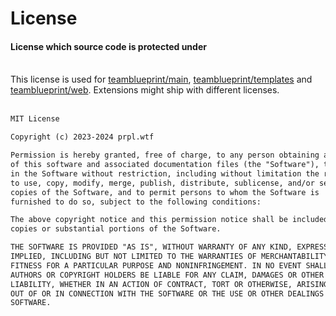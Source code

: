 # License
<h4 class="fw-light">License which source code is protected under</h4><br/>
<div class="alert alert-warning" role="alert">
  <i class="bi bi-exclamation-triangle-fill mb-1" style="font-size:23px; float: left;"></i>
  <div class="ps-3 ms-3">This license is used for <a href="https://github.com/teamblueprint/main" class="alert-link">teamblueprint/main</a>, <a href="https://github.com/teamblueprint/templates" class="alert-link">teamblueprint/templates</a> and <a href="https://github.com/teamblueprint/web" class="alert-link">teamblueprint/web</a>. Extensions might ship with different licenses.</div>
</div><br/>

```txt
MIT License

Copyright (c) 2023-2024 prpl.wtf

Permission is hereby granted, free of charge, to any person obtaining a copy
of this software and associated documentation files (the "Software"), to deal
in the Software without restriction, including without limitation the rights
to use, copy, modify, merge, publish, distribute, sublicense, and/or sell
copies of the Software, and to permit persons to whom the Software is
furnished to do so, subject to the following conditions:

The above copyright notice and this permission notice shall be included in all
copies or substantial portions of the Software.

THE SOFTWARE IS PROVIDED "AS IS", WITHOUT WARRANTY OF ANY KIND, EXPRESS OR
IMPLIED, INCLUDING BUT NOT LIMITED TO THE WARRANTIES OF MERCHANTABILITY,
FITNESS FOR A PARTICULAR PURPOSE AND NONINFRINGEMENT. IN NO EVENT SHALL THE
AUTHORS OR COPYRIGHT HOLDERS BE LIABLE FOR ANY CLAIM, DAMAGES OR OTHER
LIABILITY, WHETHER IN AN ACTION OF CONTRACT, TORT OR OTHERWISE, ARISING FROM,
OUT OF OR IN CONNECTION WITH THE SOFTWARE OR THE USE OR OTHER DEALINGS IN THE
SOFTWARE.
```